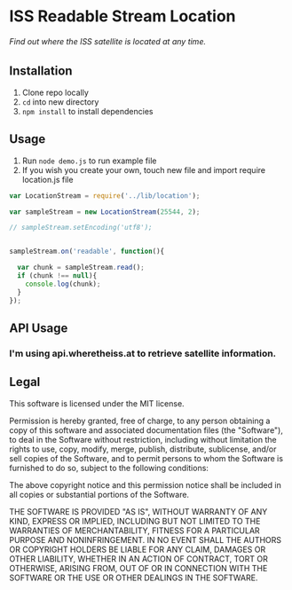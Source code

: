 # ISS Readable Stream Location
###### Find out where the ISS satellite is located at any time.

## Installation
1. Clone repo locally
2. `cd` into new directory
3. `npm install` to install dependencies

## Usage
1. Run `node demo.js` to run example file
2. If you wish you create your own, touch new file and import require location.js file
```javascript
var LocationStream = require('../lib/location');

var sampleStream = new LocationStream(25544, 2);

// sampleStream.setEncoding('utf8');


sampleStream.on('readable', function(){

  var chunk = sampleStream.read();
  if (chunk !== null){
    console.log(chunk);
  }
});

```
## API Usage

### I'm using api.wheretheiss.at to retrieve satellite information.

## Legal

This software is licensed under the MIT license.

Permission is hereby granted, free of charge, to any person obtaining a copy of this software and associated documentation files (the "Software"), to deal in the Software without restriction, including without limitation the rights to use, copy, modify, merge, publish, distribute, sublicense, and/or sell copies of the Software, and to permit persons to whom the Software is furnished to do so, subject to the following conditions:

The above copyright notice and this permission notice shall be included in all copies or substantial portions of the Software.

THE SOFTWARE IS PROVIDED "AS IS", WITHOUT WARRANTY OF ANY KIND, EXPRESS OR IMPLIED, INCLUDING BUT NOT LIMITED TO THE WARRANTIES OF MERCHANTABILITY, FITNESS FOR A PARTICULAR PURPOSE AND NONINFRINGEMENT. IN NO EVENT SHALL THE AUTHORS OR COPYRIGHT HOLDERS BE LIABLE FOR ANY CLAIM, DAMAGES OR OTHER LIABILITY, WHETHER IN AN ACTION OF CONTRACT, TORT OR OTHERWISE, ARISING FROM, OUT OF OR IN CONNECTION WITH THE SOFTWARE OR THE USE OR OTHER DEALINGS IN THE SOFTWARE.
